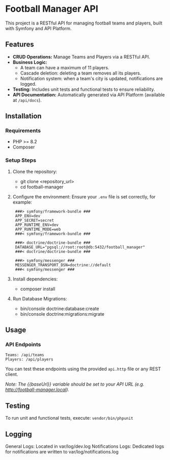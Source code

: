 # Football Manager API

This project is a RESTful API for managing football teams and players, built with Symfony and API Platform.

## Features

- **CRUD Operations:** Manage Teams and Players via a RESTful API.
- **Business Logic:**
    - A team can have a maximum of 11 players.
    - Cascade deletion: deleting a team removes all its players.
    - Notification system: when a team's city is updated, notifications are logged.
- **Testing:** Includes unit tests and functional tests to ensure reliability.
- **API Documentation:** Automatically generated via API Platform (available at `/api/docs`).

## Installation

### Requirements

- PHP >= 8.2
- Composer

### Setup Steps

1. Clone the repository:
   - git clone <repository_url>
   - cd football-manager

2. Configure the environment: Ensure your `.env` file is set correctly, for example:

        ###> symfony/framework-bundle ###
        APP_ENV=dev
        APP_SECRET=secret
        APP_RUNTIME_ENV=dev
        APP_RUNTIME_MODE=web
        ###< symfony/framework-bundle ###
        
        ###> doctrine/doctrine-bundle ###
        DATABASE_URL="pgsql://root:root@db:5432/football_manager"
        ###< doctrine/doctrine-bundle ###
        
        ###> symfony/messenger ###
        MESSENGER_TRANSPORT_DSN=doctrine://default
        ###< symfony/messenger ###

3. Install dependencies:
   - composer install

4. Run Database Migrations:
   - bin/console doctrine:database:create
   - bin/console doctrine:migrations:migrate

## Usage
### API Endpoints
    Teams: /api/teams
    Players: /api/players

You can test these endpoints using the provided `api.http` file or any REST client.

_Note: The {{baseUrl}} variable should be set to your API URL (e.g. http://football-manager.local)._

## Testing
To run unit and functional tests, execute: `vendor/bin/phpunit`

## Logging
General Logs: Located in var/log/dev.log
Notifications Logs: Dedicated logs for notifications are written to var/log/notifications.log 


